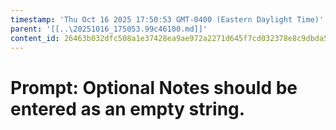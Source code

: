 ```yaml
---
timestamp: 'Thu Oct 16 2025 17:50:53 GMT-0400 (Eastern Daylight Time)'
parent: '[[..\20251016_175053.99c46100.md]]'
content_id: 26463b032dfc508a1e37428ea9ae972a2271d645f7cd032378e8c9dbda5ff862
---
```


# Prompt: Optional Notes should be entered as an empty string.
